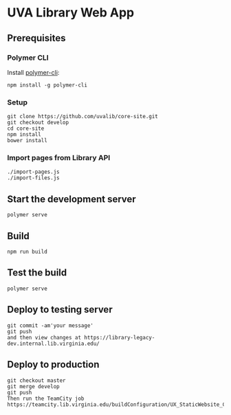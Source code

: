 # UVA Library Web App

## Prerequisites

### Polymer CLI

Install [polymer-cli](https://github.com/Polymer/polymer-cli):

    npm install -g polymer-cli

### Setup

    git clone https://github.com/uvalib/core-site.git
    git checkout develop
    cd core-site
    npm install
    bower install 

### Import pages from Library API

    ./import-pages.js
    ./import-files.js

## Start the development server

    polymer serve

## Build

    npm run build

## Test the build

    polymer serve 

## Deploy to testing server

    git commit -am'your message'
    git push
    and then view changes at https://library-legacy-dev.internal.lib.virginia.edu/

## Deploy to production

    git checkout master
    git merge develop
    git push
    Then run the TeamCity job https://teamcity.lib.virginia.edu/buildConfiguration/UX_StaticWebsite_CoreSiteBuid
